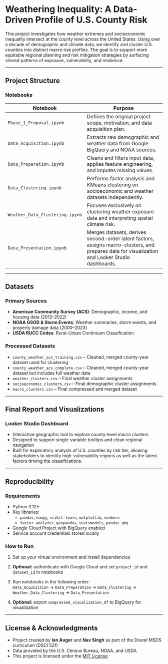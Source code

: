  # Weathering Inequality: A Data-Driven Profile of U.S. County Risk

This project investigates how weather extremes and socioeconomic inequality intersect at the county level across the United States. Using over a decade of demographic and climate data, we identify and cluster U.S. counties into distinct macro risk profiles. The goal is to support more equitable regional planning and risk mitigation strategies by surfacing shared patterns of exposure, vulnerability, and resilience.

---

## Project Structure

### Notebooks

| Notebook | Purpose |
|---------|---------|
| `Phase_1_Proposal.ipynb` | Defines the original project scope, motivation, and data acquisition plan. |
| `Data_Acquisition.ipynb` | Extracts raw demographic and weather data from Google BigQuery and NOAA sources. |
| `Data_Preparation.ipynb` | Cleans and filters input data, applies feature engineering, and imputes missing values. |
| `Data_Clustering.ipynb` | Performs factor analysis and KMeans clustering on socioeconomic and weather datasets independently. |
| `Weather_Data_Clustering.ipynb` | Focuses exclusively on clustering weather exposure data and interpreting spatial climate risk. |
| `Data_Presentation.ipynb` | Merges datasets, derives second-order latent factors, assigns macro-clusters, and prepares data for visualization and Looker Studio dashboards. |

---

## Datasets

### Primary Sources
- **American Community Survey (ACS)**: Demographic, income, and housing data (2012–2022)
- **NOAA GSOD & Storm Events**: Weather summaries, storm events, and property damage data (2000–2023)
- **USDA RUCC Codes**: Rural-Urban Continuum Classification

### Processed Datasets
- `county_weather_acs_training.csv` – Cleaned, merged county-year dataset used for clustering
- `county_weather_acs_complete.csv` – Cleaned, merged county-year dataset but includes full weather data
- `weather_clusters.csv` – Final weather cluster assignments
- `socioeconomic_clusters.csv` – Final demographic cluster assignments
- `macro_clusters.csv` – Final compressed and merged dataset

---

## Final Report and Visualizations

### Looker Studio Dashboard
- Interactive geographic tool to explore county-level macro clusters
- Designed to support single-variable tooltips and clean regional navigation
- Built for exploratory analysis of U.S. counties by risk tier, allowing stakeholders to identify high-vulnerability regions as well as the latent factors driving the classifications.


---

## Reproducibility

### Requirements
- Python 3.12+
- Key libraries:
  - `pandas`, `numpy`, `scikit-learn`, `matplotlib`, `seaborn`
  - `factor_analyzer`, `geopandas`, `statsmodels`, `pandas_gbq`
- Google Cloud Project with BigQuery enabled
- Service account credentials stored locally

### How to Run
1. Set up your virtual environment and install dependencies
2. **Optional:** authenticate with Google Cloud and set `project_id` and `dataset_id` in notebooks
3. Run notebooks in the following order:  
   `Data_Acquisition` → `Data_Preparation` → `Data_Clustering` → `Weather_Data_Clustering` → `Data_Presentation`

4. **Optional:** export `compressed_visualization_df` to BigQuery for visualization

---

## License & Acknowledgments

- Project created by **Ian Auger** and **Nav Singh** as part of the Drexel MSDS curriculum (DSCI 521)
- Data provided by the U.S. Census Bureau, NOAA, and USDA
- This project is licensed under the [MIT License](LICENSE)

